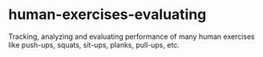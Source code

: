 # human-exercises-evaluating
Tracking, analyzing and evaluating performance of many human exercises like push-ups, squats, sit-ups, planks, pull-ups, etc.
